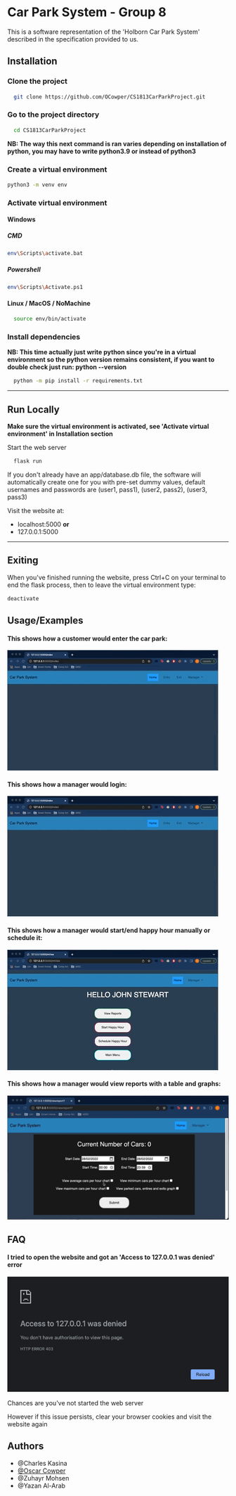 
# Car Park System - Group 8

This is a software representation of the 'Holborn Car Park System' described in the specification provided to us.

## Installation

### Clone the project

```bash
  git clone https://github.com/OCowper/CS1813CarParkProject.git
```

### Go to the project directory

```bash
  cd CS1813CarParkProject
```

**NB: The way this next command is ran varies depending on installation of python,
you may have to write python3.9 or instead of python3**

### Create a virtual environment
```bash
python3 -m venv env
```

### Activate virtual environment
#### Windows
##### CMD
```bash
env\Scripts\activate.bat
```

##### Powershell
```bash
env\Scripts\Activate.ps1
```

#### Linux / MacOS / NoMachine
```bash
  source env/bin/activate
```


### Install dependencies
**NB: This time actually just write python since you're in a virtual environment so the 
python version remains consistent, if you want to double check just run: python --version**

```bash
  python -m pip install -r requirements.txt
```

---
## Run Locally

**Make sure the virtual environment is activated, see 'Activate virtual environment' in Installation section**


Start the web server

```bash
  flask run
```

If you don't already have an app/database.db file, 
the software will automatically create one for you with pre-set dummy values, default usernames and passwords are (user1, pass1), (user2, pass2), (user3, pass3)


Visit the website at: 

* localhost:5000 
**or** 
* 127.0.0.1:5000

----
## Exiting

When you've finished running the website, press Ctrl+C on your terminal to end the flask process, 
then to leave the virtual environment type:

```bash
deactivate
```

## Usage/Examples
#### This shows how a customer would enter the car park:

![Entering and exiting car park animation](screenshots/enterexit.gif?raw=true)


#### This shows how a manager would login:

![Manager login](screenshots/managerlogin.gif?raw=true "Manager login")


#### This shows how a manager would start/end happy hour manually or schedule it:

![Manager start/end happy hour](screenshots/happyhour.gif?raw=true)


#### This shows how a manager would view reports with a table and graphs:

![Manger viewing reports](screenshots/reportview.gif?raw=true)

## FAQ

#### I tried to open the website and got an 'Access to 127.0.0.1 was denied' error

![Access denied screenshot](screenshots/accessdenied.png?raw=true)

Chances are you've not started the web server

However if this issue persists, clear your browser cookies and visit the website again


## Authors

- @Charles Kasina
- [@Oscar Cowper](mailto:oscar.cowper.2021@live.rhul.ac.uk)
- @Zuhayr Mohsen
- @Yazan Al-Arab
